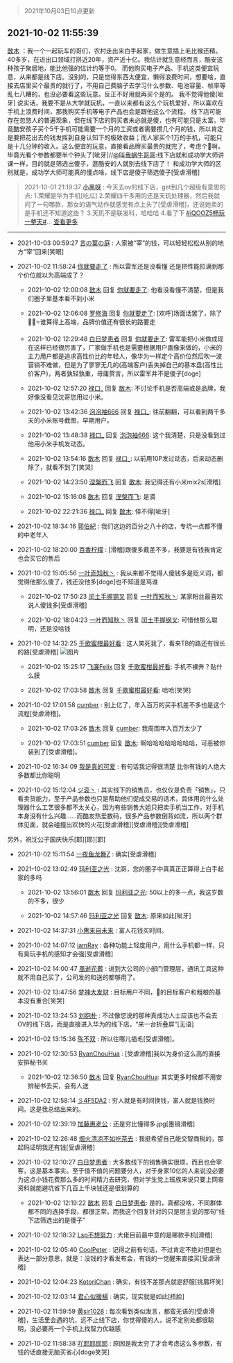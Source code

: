 > 2021年10月03日10点更新
<link rel="stylesheet" href="https://cdn.jsdelivr.net/gh/taotie6/sampleJSON@main/css/photo_show.css">
<meta name="referrer" content="no-referrer" />


 ## 2021-10-02 11:55:39 

 [㪚木](https://www.coolapk.com/feed/30407296?shareKey=ZTRjYzEyN2UyOWQ0NjE1N2Q5NGI~) ：我一个一起玩车的哥们，农村走出来白手起家，做生意插上毛比猴还精。40多岁，在进出口领域打拼近20年，资产近十亿。我估计就生意经而言，酷安这种孩子聚居地，能比他强的估计约等于0。
而他购买电子产品、手机这类便宜玩意，从来都是线下店。没别的，只是觉得东西太便宜，懒得浪费时间，想要啥<!--break-->，直接去店里买个最贵的就行了，不用自己费脑子去学习什么参数、电池容量、帧率等乱七八糟的，也没必要看这些玩意。反正不好用就再买个是的。
我不觉得他傻[呲牙]
说实话，我要不是从大学就玩机，一直以来都有这么个玩机爱好，所以喜欢在手机上浪费时间，那我购买手机等电子产品也会是跟他这么个流程。
线下店可能存在忽悠人的普遍现象，但在线下店的购买者未必就是傻，也有可能只是太富。毕竟酷安孩子买个5千手机可能需要一个月的工资或者需要攒几个月的钱，所以肯定是要把花出去的钱发挥到自身认知下的极致收益；而人家买个1万的手机，可能只是十几分钟的收入。这么便宜的玩意，直接看品牌买最贵的就完了，考虑个🐔啊，毕竟光看个参数都要半个钟头了[呲牙]//<a class="feed-link-uname" href="/u/叫我蜗牛哥哥">@叫我蜗牛哥哥</a>:线下店就和成功学大师讲课一样，目的就是筛选出傻子，逛酷安的人就别去线下店了！
和成功学大师的区别就是，成功学大师可能真的懂点啥，线下店是傻子筛选傻子[受虐滑稽] 

<div class="album">
</div>

> 2021-10-01 21:19:37 
> [小黑呀](https://www.coolapk.com/feed/30396726?shareKey=NDJmZmFjZDEwMTI0NjE1N2Q5NGI~) : 今天去ov的线下店，get到几个超级有意思的点: 1.荣耀是华为手机[吃瓜] 2.荣耀四千多用的还是天玑处理器，然后我就问了一句哪款，那女的语气动作就感觉有点上头了[受虐滑稽]，还说她卖的是手机还不知道这些？ 3.天玑不是联发科，哈哈哈 4.看了下 <a class="feed-link-tag" href="/t/iQOOZ5畅玩一整天?type=0">#iQOOZ5畅玩一整天#</a>... <a href="">查看更多</a> 

 ------- 

- 2021-10-03 00:59:27 [言の葉の庭](uid=649465) : 人家被“宰”的钱，可以轻轻松松从别的地方“宰”回来[笑眼] 

- 2021-10-02 11:58:24 [你就要走了](uid=3251026) : 所以雷军还是没看懂 还是把性能拉满到那个价位就以为高端成了？ 

    - 2021-10-02 12:00:08 [㪚木](uid=1081091) 回复 [你就要走了](uid=3251026): 他看没看懂不清楚，但是我们圈子里基本看不到小米 

    - 2021-10-02 12:06:08 [罗修海](uid=3774701) 回复 [你就要走了](uid=3251026): [欢呼]场面话罢了，除了🌸🍎⭐谁算得上高端，品牌价值还有很长的路要走 

    - 2021-10-02 12:29:48 [白日梦患者](uid=533502) 回复 [你就要走了](uid=3251026): 雷军能把小米做成现在这样已经很厉害了，厂家做手机也是需要根据用户画像来做的，小米的主力用户都是追求高性价比的年轻人，像华为一样定个高价位然后吹一波营销不难做，但是为了寥寥无几的(高端客户)丢失掉自己的基本盘(高性比价客户)，两者孰轻孰重，毋庸赘言，所以雷军并不是傻子[doge] 

    - 2021-10-02 12:57:20 [禄口_](uid=1005884) 回复 [㪚木](uid=1081091): 不讨论手机是否高端或是品牌，我好像没看见沈哥您用过小米。 

    - 2021-10-02 13:42:36 [泡泡袖666](uid=2844894) 回复 [禄口_](uid=1005884): 往前翻翻，可以看到两千多天的小米账号截图，早期用户。 

    - 2021-10-02 13:48:38 [禄口_](uid=1005884) 回复 [泡泡袖666](uid=2844894): 这个我清楚，只是没看到过他用小米手机发动态。 

    - 2021-10-02 13:54:16 [㪚木](uid=1081091) 回复 [禄口_](uid=1005884): 以前用10P发过动态，后来动态删除了，就看不到了[笑哭] 

    - 2021-10-02 14:23:50 [涅槃而飞](uid=1128897) 回复 [㪚木](uid=1081091): 我记得还有小米mix2s[滑稽] 

    - 2021-10-02 15:16:08 [㪚木](uid=1081091) 回复 [涅槃而飞](uid=1128897): 是滴 

    - 2021-10-02 22:21:36 [禄口_](uid=1005884) 回复 [㪚木](uid=1081091): 怪不得[呲牙] 

- 2021-10-02 18:34:16 [郭伯紀](uid=2859803) : 我们这边的百分之八十的店，专坑一点都不懂的中老年人 

- 2021-10-02 18:20:00 [百香柠檬](uid=2068085) : [滑稽]跟傻多戴差不多，我要是有钱我肯定也会买它的售后 

- 2021-10-02 15:05:56 [一叶而知秋丶](uid=745073) : 我从来都不觉得人傻钱多是贬义词，都觉得他那么傻了，钱还没他多[doge]也不知道是骂谁 

    - 2021-10-02 17:50:23 [闰土手握钢叉](uid=3177928) 回复 [一叶而知秋丶](uid=745073): 某家粉丝最喜欢说人傻钱多[受虐滑稽] 

    - 2021-10-02 18:04:23 [一叶而知秋丶](uid=745073) 回复 [闰土手握钢叉](uid=3177928): 可惜他那么聪明，还是没啥钱 

- 2021-10-02 14:32:25 [千歌蜜柑最好看](uid=1256624) : 这人笑死我了，看来TB的路还有很长的路[受虐滑稽] ![图片](https://image.coolapk.com/feed/2021/1002/14/1256624_2b1755be_6344_1668@1440x494.jpeg)

    - 2021-10-02 15:25:17 [飞廉Felix](uid=900024) 回复 [千歌蜜柑最好看](uid=1256624): 手机不裸奔？贴什么膜 

    - 2021-10-02 17:03:58 [㪚木](uid=1081091) 回复 [千歌蜜柑最好看](uid=1256624): 哈哈[笑哭] 

- 2021-10-02 17:01:58 [cumber](uid=1618664) : 别上亿了，年入百万的买手机差不多也是这个流程[受虐滑稽]。 

    - 2021-10-02 17:03:26 [㪚木](uid=1081091) 回复 [cumber](uid=1618664): 我周围年入百万太少了 

    - 2021-10-02 17:03:51 [cumber](uid=1618664) 回复 [㪚木](uid=1081091): 啊哈哈哈哈哈哈哈哈，可恶被你装到了[受虐滑稽]。 

- 2021-10-02 16:34:09 [我是真的可爱](uid=731138) : 有句话我记得很清楚    比你有钱的人绝大多数都比你聪明 

- 2021-10-02 15:12:04 [ジ衮丶](uid=494451) : 其实线下的销售员，也仅仅是负责「销售」，只看卖货能力，至于产品参数也只是帮助他们促成交易的话术，具体用的什么处理器什么工艺很多都不太关心，因为有些销售大姐只把卖手机当工作，对手机本身没有什么兴趣……而酷友热爱数码，很多产品参数倒背如流，所以两个群体见面<!--break-->，就会碰撞出欢快的火花[受虐滑稽][受虐滑稽][受虐滑稽]

另外，祝沈公子国庆快乐[耶][耶][耶] 

- 2021-10-02 15:11:54 [一夜鱼龙舞Z](uid=2440130) : 确实[受虐滑稽] 

- 2021-10-02 13:02:49 [玛利亚之光](uid=3142203) : 沈哥，您的圈子中真真正正算得上白手起家的多吗 

    - 2021-10-02 13:56:01 [㪚木](uid=1081091) 回复 [玛利亚之光](uid=3142203): 50以上的多一点，我这岁数的不多，很少 

    - 2021-10-02 14:57:46 [玛利亚之光](uid=3142203) 回复 [㪚木](uid=1081091): 原来如此[呲牙] 

- 2021-10-02 14:37:31 [小惠来自未来](uid=847097) : 富人花钱买时间。 

- 2021-10-02 14:07:12 [iamRay](uid=895867) : 各种功能上轻度用户，用什么手机都一样，只有臭玩手机的感知才会强[受虐滑稽] 

- 2021-10-02 14:00:47 [風逝花葬](uid=739984) : 进到大公司的小部门管理层，通讯工具这种就不用自己买了，公司发的和送的都够用了。 

- 2021-10-02 13:47:56 [梦神大发财](uid=14296465) : 目标用户不同，🍎的目标客户和粗粮的基本没有重合[笑哭] 

- 2021-10-02 13:24:53 [刘抱朴](uid=1953825) : 不过像您说的那种真成功人士应该也不会去OV的线下店，而是直接进入华为的线下店，“来一台折叠屏”[无语] 

- 2021-10-02 13:15:36 [陈不双](uid=3701802) : 所以往哪儿插毛[受虐滑稽]。 

- 2021-10-02 12:30:53 [RyanChouHua](uid=644156) : [受虐滑稽]我以为身价这么高的直接安排秘书买 

    - 2021-10-02 12:36:50 [㪚木](uid=1081091) 回复 [RyanChouHua](uid=644156): 其实更多时候都不用安排秘书去买，会有人送 

- 2021-10-02 12:58:14 [彡4F5DA2](uid=983185) : 穷人就是有时间换钱，富人就是钱换时间。这是我总结出来的。 

- 2021-10-02 12:39:19 [加藤惠老公](uid=1266680) : 还是穷比懂得多.jpg[墨镜滑稽] 

- 2021-10-02 12:26:48 [烟火清凉不如吃茶去](uid=4279524) : 我挺希望自己能交智商税的，那起码证明我还有钱[受虐滑稽] 

- 2021-10-02 12:10:27 [白日梦患者](uid=533502) : 大多数线下的销售确实很烦，而且也会宰客，这是基本事实。至于值不值的问题要分人，对于身家10亿的人来说没必要为这点小钱花费那么多的时间精力去研究，但对学生党上班族来说只要上网查资料就能避坑省下几百上千块钱还是很划算的 

    - 2021-10-02 12:19:22 [㪚木](uid=1081091) 回复 [白日梦患者](uid=533502): 是的，真都没啥，不同群体都不同的选择手段，都很正常。而我这个回复针对的只是层主说的那句“线下店筛选出的是傻子” 

- 2021-10-02 12:18:32 [Lsp不想努力](uid=3862145) : 大佬目前最中意的是哪款手机[滑稽] 

- 2021-10-02 12:05:40 [CoolPeter](uid=1437066) : 记得之前有句话，不过肯定不绝对但是也表达一部分意思，就是：没钱的才看发布会，有钱的一觉醒来直接买[受虐滑稽] 

- 2021-10-02 12:04:23 [KotoriChan](uid=1889448) : 确实，有钱不差那点就是舒服[挑眉坏笑] 

- 2021-10-02 12:03:14 [君心似暖楊](uid=3303409) : 确实，现实就是如此[捂脸] 

- 2021-10-02 11:59:59 [黄sir1028](uid=905870) : 每次看到类似发言，都蛮无语的[受虐滑稽]，生活里会遇的坑，远不止线下店，你觉得傻的人，说不定别处都很聪明，没必要再一个手机上找智力优越感 

- 2021-10-02 11:58:38 [吖耶耶耶耶](uid=1523259) : 原因是我太穷了才会考虑这么多参数，有钱的话直接无脑买省心[doge笑哭] 

